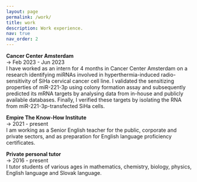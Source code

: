 ```yaml
---
layout: page
permalink: /work/
title: work
description: Work experience.
nav: true
nav_order: 2
---
```

**Cancer Center Amsterdam**\
-> Feb 2023 - Jun 2023\
I have worked as an intern for 4 months in Cancer Center Amsterdam on a research identifying miRNAs involved in hyperthermia-induced radio-sensitivity of SiHa cervical cancer cell line. I validated the sensitizing properties of miR-221-3p using colony formation assay and subsequently predicted its mRNA targets by analysing data from in-house and publicly available databases. Finally, I verified these targets by isolating the RNA from miR-221-3p-transfected SiHa cells.

**Empire The Know-How Institute**\
-> 2021 - present\
I am working as a Senior English teacher for the public, corporate and private sectors, and as preparation for English language proficiency certificates.

**Private personal tutor**\
-> 2016 - present\
I tutor students of various ages in mathematics, chemistry, biology, physics, English language and Slovak language.

